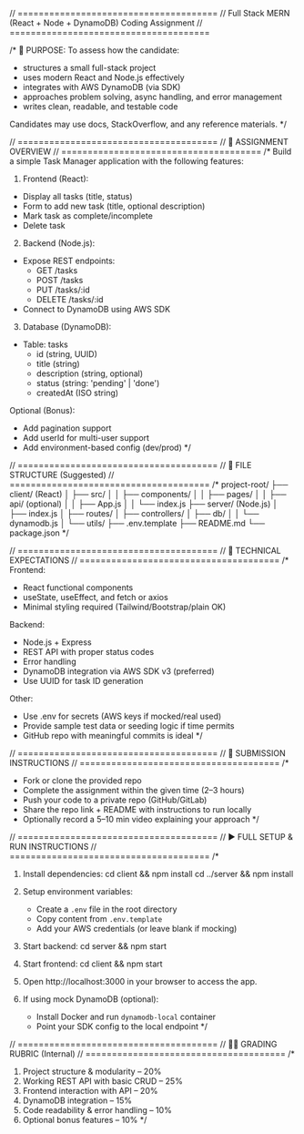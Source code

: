 // ======================================
// Full Stack MERN (React + Node + DynamoDB) Coding Assignment
// ======================================

/*
🧪 PURPOSE:
To assess how the candidate:
- structures a small full-stack project
- uses modern React and Node.js effectively
- integrates with AWS DynamoDB (via SDK)
- approaches problem solving, async handling, and error management
- writes clean, readable, and testable code

Candidates may use docs, StackOverflow, and any reference materials.
*/

// ======================================
// 📄 ASSIGNMENT OVERVIEW
// ======================================
/*
Build a simple Task Manager application with the following features:

1. Frontend (React):
  - Display all tasks (title, status)
  - Form to add new task (title, optional description)
  - Mark task as complete/incomplete
  - Delete task

2. Backend (Node.js):
  - Expose REST endpoints:
    - GET /tasks
    - POST /tasks
    - PUT /tasks/:id
    - DELETE /tasks/:id
  - Connect to DynamoDB using AWS SDK

3. Database (DynamoDB):
  - Table: tasks
    - id (string, UUID)
    - title (string)
    - description (string, optional)
    - status (string: 'pending' | 'done')
    - createdAt (ISO string)

Optional (Bonus):
- Add pagination support
- Add userId for multi-user support
- Add environment-based config (dev/prod)
*/

// ======================================
// 📂 FILE STRUCTURE (Suggested)
// ======================================
/*
project-root/
├── client/ (React)
│   ├── src/
│   │   ├── components/
│   │   ├── pages/
│   │   ├── api/ (optional)
│   │   ├── App.js
│   │   └── index.js
├── server/ (Node.js)
│   ├── index.js
│   ├── routes/
│   ├── controllers/
│   ├── db/
│   │   └── dynamodb.js
│   └── utils/
├── .env.template
├── README.md
└── package.json
*/

// ======================================
// 🔧 TECHNICAL EXPECTATIONS
// ======================================
/*
Frontend:
- React functional components
- useState, useEffect, and fetch or axios
- Minimal styling required (Tailwind/Bootstrap/plain OK)

Backend:
- Node.js + Express
- REST API with proper status codes
- Error handling
- DynamoDB integration via AWS SDK v3 (preferred)
- Use UUID for task ID generation

Other:
- Use .env for secrets (AWS keys if mocked/real used)
- Provide sample test data or seeding logic if time permits
- GitHub repo with meaningful commits is ideal
*/

// ======================================
// 📝 SUBMISSION INSTRUCTIONS
// ======================================
/*
- Fork or clone the provided repo
- Complete the assignment within the given time (2–3 hours)
- Push your code to a private repo (GitHub/GitLab)
- Share the repo link + README with instructions to run locally
- Optionally record a 5–10 min video explaining your approach
*/

// ======================================
// ▶️ FULL SETUP & RUN INSTRUCTIONS
// ======================================
/*
1. Install dependencies:
   cd client && npm install
   cd ../server && npm install

2. Setup environment variables:
   - Create a `.env` file in the root directory
   - Copy content from `.env.template`
   - Add your AWS credentials (or leave blank if mocking)

3. Start backend:
   cd server && npm start

4. Start frontend:
   cd client && npm start

5. Open http://localhost:3000 in your browser to access the app.

6. If using mock DynamoDB (optional):
   - Install Docker and run `dynamodb-local` container
   - Point your SDK config to the local endpoint
*/

// ======================================
// 🧑‍⚖️ GRADING RUBRIC (Internal)
// ======================================
/*
1. Project structure & modularity – 20%
2. Working REST API with basic CRUD – 25%
3. Frontend interaction with API – 20%
4. DynamoDB integration – 15%
5. Code readability & error handling – 10%
6. Optional bonus features – 10%
*/
